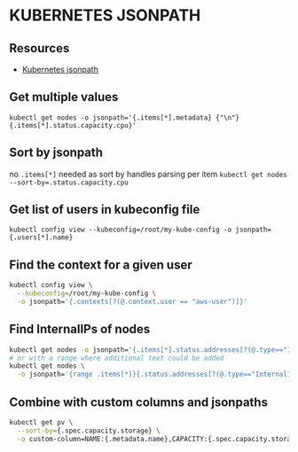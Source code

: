 # KUBERNETES JSONPATH

## Resources
- [Kubernetes jsonpath](https://kubernetes.io/docs/reference/kubectl/jsonpath/)

## Get multiple values
`kubectl get nodes -o jsonpath='{.items[*].metadata} {"\n"} {.items[*].status.capacity.cpu}'`

## Sort by jsonpath
no `.items[*]` needed as sort by handles parsing per item
`kubectl get nodes --sort-by=.status.capacity.cpu`

## Get list of users in kubeconfig file
`kubectl config view --kubeconfig=/root/my-kube-config -o jsonpath={.users[*].name}`

## Find the context for a given user
```bash
kubectl config view \
  --kubeconfig=/root/my-kube-config \
  -o jsonpath='{.contexts[?(@.context.user == "aws-user")]}'
```

## Find InternalIPs of nodes

```bash
kubectl get nodes -o jsonpath='{.items[*].status.addresses[?(@.type=="InternalIP")].address}'
# or with a range where additional text could be added
kubectl get nodes \
  -o jsonpath='{range .items[*]}{.status.addresses[?(@.type=="InternalIP")].address}{" "}{end}'
```

## Combine with custom columns and jsonpaths
```bash
kubectl get pv \
  --sort-by={.spec.capacity.storage} \
  -o custom-column=NAME:{.metadata.name},CAPACITY:{.spec.capacity.storage}
```